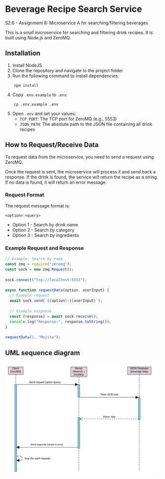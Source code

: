 # Beverage Recipe Search Service
S2.6 - Assignment 8: Microservice A for searching/filtering beverages

This is a small microservice for searching and filtering drink recipes. It is built using Node.js and ZeroMQ.

## Installation
1. Install NodeJS
2. Clone the repository and navigate to the project folder
3. Run the following command to install dependencies:
```
    npm install
```
4. Copy `.env.example` to `.env`:
```
    cp .env.example .env
```
5. Open `.env` and set your values:
   - `TCP_PORT`: The TCP port for ZeroMQ (e.g., 5553)
   - `JSON_PATH`: The absolute path to the JSON file containing all drink recipes

## How to Request/Receive Data
To request data from the microservice, you need to send a request using ZeroMQ.

Once the request is sent, the microservice will process it and send back a response.
If the drink is found, the service will return the recipe as a string.
If no data is found, it will return an error message.

### Request Format
The request message format is:
```
<option>:<query>
```
- Option 1 - Search by drink name
- Option 2 - Search by category
- Option 3 - Search by ingredients

### Example Request and Response
```javascript
// Example: Search by name
const zmq = require("zeromq");
const sock = new zmq.Request();

sock.connect("tcp://localhost:5553");

async function requestData(option, userInput) {
  // Example request
  await sock.send(`${option}:${userInput}`);
  
  // Example response
  const [response] = await sock.receive();
  console.log("Response:", response.toString());
}

requestData(1, "Mojito");
```

## UML sequence diagram
![UML diagram](static/uml.png)
